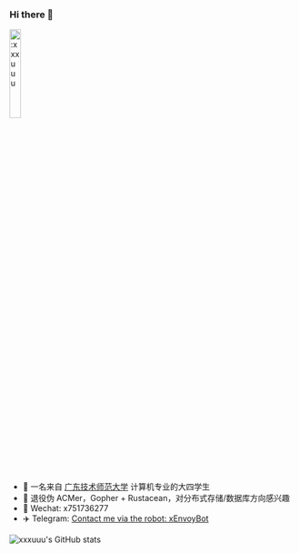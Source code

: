 ### Hi there 👋


<img src="https://count.getloli.com/get/@:xxxuuu" alt=":xxxuuu" width="20%" />

- 🔭 一名来自 [广东技术师范大学](https://www.gpnu.edu.cn/) 计算机专业的大四学生
- 🎈 退役伪 ACMer，Gopher + Rustacean，对分布式存储/数据库方向感兴趣
- 💬 Wechat: x751736277
- ✈️ Telegram: [Contact me via the robot: xEnvoyBot](https://t.me/xEnvoyBot)

<img alt="xxxuuu's GitHub stats" src="https://github-readme-stats-liart-theta.vercel.app/api?username=xxxuuu&count_private=true&show_icons=true&include_all_commits=true&hide_title=true"/>
